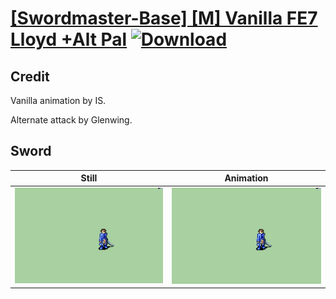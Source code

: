 # [\[Swordmaster-Base\] \[M\] Vanilla FE7 Lloyd +Alt Pal](./) [![Download](https://img.shields.io/badge/Download--red?style=social&logo=github)](https://minhaskamal.github.io/DownGit/#/home?url=https://github.com/Klokinator/FE-Repo/tree/main/Battle%20Animations%2FInfantry%20-%20(Swd)%20Myrms%20and%20Swordmasters%2F%5BSwordmaster-Base%5D%20%5BM%5D%20Vanilla%20FE7%20Lloyd%20%2BAlt%20Pal%2F1.%20Sword)

## Credit

Vanilla animation by IS.

Alternate attack by Glenwing. 

## Sword

| Still | Animation |
| :---: | :-------: |
| ![Sword still](./Sword_000.png) | ![Sword animation](./Sword.gif) |

